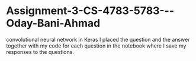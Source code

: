 # Assignment-3-CS-4783-5783---Oday-Bani-Ahmad
convolutional neural network in Keras 
I placed the question and the answer together with my code for each question in the notebook where I save my responses to the questions.
